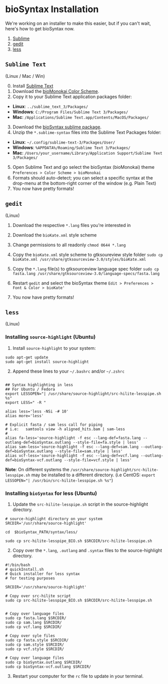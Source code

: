 # bioSyntax Installation

We're working on an installer to make this easier, but if you can't wait, here's how to get bioSyntax now.

1. [Sublime](#sublime-text)
2. [gedit](#gedit)
3. [less](#less)


## `Sublime Text` 
(Linux / Mac / Win)

0. Install [Sublime Text](http://www.sublimetext.com/)
1. Download the [bioMonokai Color Scheme](https://github.com/ababaian/bioSyntax/blob/master/dev/theme/sublime/Color%20Scheme%20-%20bioSyntax.sublime-package).
2. Copy it to your Sublime Text application packages folder:
- **Linux**: `../sublime_text_3/Packages/`
- **Windows**: `C:/Program Files/Sublime Text 3/Packages/`
- **Mac**: `/Applications/Sublime Text.app/Contents/MacOS/Packages/`
3. Download the [bioSyntax sublime package](https://github.com/ababaian/bioSyntax/blob/master/syntax/bioSyntax_sublime_RELEASE.zip).
4. Unzip the `*.sublime-syntax` files into the Sublime Text Packages folder:
- **Linux**: `~/.config/sublime-text-3/Packages/User/`
- **Windows**: `%APPDATA%/Roaming/Sublime Text 3/Packages/`
- **Mac**: `/Users/your_username/Library/Application Support/Sublime Text 3/Packages/`
5. Open Sublime Text and go select the bioSyntax (bioMonokai) theme
`Preferences > Color Scheme > bioMonokai`
6. Formats should auto-detect; you can select a specific syntax at the drop-menu at the bottom-right corner of the window (e.g. Plain Text)
7. You now have pretty formats!

## `gedit`
(Linux)
1. Download the respective `*.lang` files you're interested in
2. Download the `bioKate.xml` style scheme
 
3. Change permissions to all readonly
	`chmod 0644 *.lang`

4. Copy the `bioKate.xml` style scheme to gtksoureview style folder
	`sudo cp bioKate.xml /usr/share/gtksourceview-3.0/styles/bioKate.xml`

5. Copy the `*.lang` file(s) to gtksourceview language spec folder
	`sudo cp fasta.lang /usr/share/gtksourceview-3.0/language-specs/fasta.lang`

6. Restart `gedit` and select the bioSyntax theme
	`Edit > Preferences > Font & Color > bioKate'`
7.  You now have pretty formats!

## `less`
(Linux)

### Installing `source-highlight` (Ubuntu)

1) Install `source-highlight` to your system:
```
sudo apt-get update
sudo apt-get install source-highlight
```
2) Append these lines to your `~/.bashrc` and/or `~/.zshrc` 
```

## Syntax highlighting in less
## For Ubuntu / Fedora
export LESSOPEN="| /usr/share/source-highlight/src-hilite-lesspipe.sh %s"
export LESS=" -R "

alias less='less -NSi -# 10'
alias more='less'

# Explicit fasta / sam less call for piping
# i.e:   samtools view -h aligned_hits.bam | sam-less
#
alias fa-less='source-highlight -f esc --lang-def=fasta.lang --outlang-def=bioSyntax.outlang --style-file=fa.style | less'
alias sam-less='source-highlight -f esc --lang-def=sam.lang --outlang-def=bioSyntax.outlang --style-file=sam.style | less'
alias vcf-less='source-highlight -f esc --lang-def=vcf.lang --outlang-def=bioSyntax-vcf.outlang --style-file=vcf.style | less'
```

**Note**: On different systems the `/usr/share/source-highlight/src-hilite-lesspipe.sh` may be installed to a different directory. (i.e CentOS: `export LESSOPEN="| /usr/bin/src-hilite-lesspipe.sh %s"`)

### Installing `bioSyntax` for less (Ubuntu)

1) Update the `src-hilite-lesspipe.sh` script in the source-highlight directory.

```
# source-highlight directory on your system
SRCDIR='/usr/share/source-highlight'

cd  $bioSyntax_PATH/syntax/less/

sudo cp src-hilite-lesspipe_BIO.sh $SRCDIR/src-hilite-lesspipe.sh
```

2) Copy over the `*.lang`, `.outlang` and `.syntax` files to the source-highlight directory.

```
#!/bin/bash
# quickInstall.sh
# Quick installer for less syntax
# for testing purposes

SRCDIR='/usr/share/source-highlight'

# Copy over src-hilite script
sudo cp src-hilite-lesspipe_BIO.sh $SRCDIR/src-hilite-lesspipe.sh


# Copy over language files
sudo cp fasta.lang $SRCDIR/
sudo cp sam.lang $SRCDIR/
sudo cp vcf.lang $SRCDIR/

# Copy over syle files
sudo cp fasta.style $SRCDIR/
sudo cp sam.style $SRCDIR/
sudo cp vcf.style $SRCDIR/

# Copy over language files
sudo cp bioSyntax.outlang $SRCDIR/
sudo cp bioSyntax-vcf.outlang $SRCDIR/
```

3) Restart your computer for the `rc` file to update in your terminal.